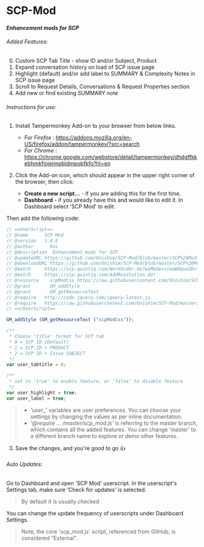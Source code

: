 # SCP-Mod
#### *Enhancement mods for SCP*

###### Added Features:
0.  Custom SCP Tab Title - show ID and/or Subject, Product
1. 	Expand conversation history on load of SCP issue page
2. 	Highlight (default) and/or add label to SUMMARY & Complexity Notes in SCP issue page 
3.	Scroll to Request Details, Conversations & Request Properties section
4.  Add new or find existing SUMMARY note

###### Instructions for use:
1. Install Tampermonkey Add-on to your browser from below links.
    * *For Firefox* : https://addons.mozilla.org/en-US/firefox/addon/tampermonkey/?src=search
    * *For Chrome* : https://chrome.google.com/webstore/detail/tampermonkey/dhdgffkkebhmkfjojejmpbldmpobfkfo?hl=en

2. Click the Add-on icon, which should appear in the upper right corner of the browser, then click:
    * **Create a new script...** - if you are adding this for the first time.
    * **Dashboard** - if you already have this and would like to edit it. In Dashboard select 'SCP Mod' to edit.

  Then add the following code:
  ```javascript
  // ==UserScript==
  // @name      SCP Mod
  // @version   1.4.0
  // @author      Oni
  // @description  Enhancement mods for SCP
  // @updateURL https://github.com/Onishim/SCP-Mod/blob/master/SCP%20Mod.user.js
  // @downloadURL https://github.com/Onishim/SCP-Mod/blob/master/SCP%20Mod.user.js
  // @match     https://scp.quintiq.com/WorkOrder.do?woMode=viewWO&woID=*
  // @match     https://scp.quintiq.com/AddResolution.do*
  // @resource    scpModCss https://raw.githubusercontent.com/Onishim/SCP-Mod/master/css/scp_mod.css
  // @grant       GM_addStyle
  // @grant       GM_getResourceText
  // @require   http://code.jquery.com/jquery-latest.js
  // @require   https://raw.githubusercontent.com/Onishim/SCP-Mod/master/scp_mod.js
  // ==/UserScript==
  
  GM_addStyle (GM_getResourceText ("scpModCss"));
  
  /**
   * Choose 'title' format for SCP tab
   * 0 = SCP ID (Default)
   * 1 = SCP ID + PRODUCT
   * 2 = SCP ID + Issue SUBJECT
   */
  var user_tabtitle = 0;
  
  /**
   * set to 'true' to enable feature, or 'false' to disable feature
   */
  var user_highlight = true;
  var user_label = true;
  ```
  >* *'user_'* variables are user preferences. You can choose your settings by changing the values as per inline documentation.
  >* _'@require ... /master/scp_mod.js'_ is referring to the master branch, which contains all the added features. You can change 'master' to a different branch name to explore or demo other features.
3. Save the changes, and you're good to go :thumbsup:

###### Auto Updates:
Go to Dashboard and open 'SCP Mod' userscript. In the userscript's Settings tab, make sure 'Check for updates' is selected.
  > By default it is usually checked

You can change the update frequency of userscripts under Dashboard Settings.
  > Note, the core 'scp_mod.js' script, referenced from GitHub, is considered "External".
